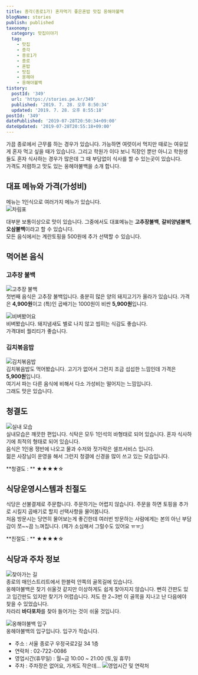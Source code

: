 ```yaml
---
title: 종각(종로1가) 혼자먹기 좋은혼밥 맛집 옹해야불백
blogName: stories
publish: published
taxonomy:
  category: 맛집이야기
  tag:
    - 맛집
    - 종각
    - 종로1가
    - 종로
    - 혼밥
    - 맛집
    - 옹헤야
    - 옹해야불백
tistory:
  postId: '349'
  url: 'https://stories.pe.kr/349'
  published: '2019. 7. 28. 오후 8:50:34'
  updated: '2019. 7. 28. 오후 8:55:18'
postId: '349'
datePublished: '2019-07-28T20:50:34+09:00'
dateUpdated: '2019-07-28T20:55:18+09:00'
---
```


가끔 종로에서 근무를 하는 경우가 있습니다. 가능하면 여럿이서 먹지만 때로는 여유있게 혼자 먹고 싶을 때가 있습니다. 그리고 학원가 이다 보니 직장인 뿐만 아니고 학원생들도 혼자 식사하는 경우가 많은데 그 때 부담없이 식사를 할 수 있는곳이 있습니다.  
가격도 저렴하고 맛도 있는 옹헤야불백을 소개 합니다.

## 대표 메뉴와 가격(가성비)

메뉴는 1인식으로 여러가지 메뉴가 있습니다.  
![차림표](images/2019-07-28-20-19-43.jpg)

대부분 보통이상으로 맛이 있습니다. 그중에서도 대표메뉴는 **고추장불백**, **갈비양념불백**, **오삼불백**이라고 할 수 있습니다.  
모든 음식에서는 계란토핑을 500원에 추가 선택할 수 있습니다.

## 먹어본 음식

### 고추장 불백

![고추장 불백](images/2019-07-28-20-23-27.jpg)  
첫번째 음식은 고추장 불백입니다. 충분히 많은 양의 돼지고기가 올라가 있습니다.
가격은 **4,900원**이고 (특)인 곱배기는 1000원이 비싼 **5,900원**입니다.

![비벼봤어요](images/2019-07-28-20-26-44.jpg)  
비벼봤습니다. 돼지냄새도 별로 나지 않고 씹히는 식감도 좋습니다.  
가격대비 퀄리티가 좋습니다.

### 김치볶음밥

![김치볶음밥](images/2019-07-28-20-28-47.jpg)  
김치볶음밥도 먹어봤습니다. 고기가 없어서 그런지 조금 섭섭한 느낌인데 가격은 **5,900원**입니다.  
여기서 파는 다른 음식에 비해서 다소 가성비는 떨어지는 느낌입니다.  
그래도 맛은 있습니다.

## 청결도

![실내 모습](images/2019-07-28-20-10-14.jpg)  
실내모습은 깨끗한 편입니다. 식탁은 모두 1인석의 바형태로 되어 있습니다. 혼자 식사하기에 최적의 형태로 되어 있습니다.  
음식은 1인용 쟁반에 나오고 물과 수저와 젓가락은 셀프서비스 입니다.  
젊은 사장님이 운영을 해서 그런지 청결에 신경을 많이 쓰고 있는 모습입니다.

<div class='alert alert-info'>
**청결도 : ** ★★★★☆ 
</div>

## 식당운영시스템과 친절도

식당은 선불결제로 주문합니다. 주문하기는 어렵지 않습니다. 주문을 하면 토핑을 추가로 시킬지 곱배기로 할지 선택사항을 물어봅니다.  
처음 방문시는 당연히 물어보는게 좋긴한데 여러번 방문하는 사람에게는 본의 아닌 부담감이 쪼~~끔 느껴집니다. (제가 소심해서 그럴수도 있어요 ㅠㅠ;)

<div class='alert alert-info'>
**친절도 : ** ★★★★☆ 
</div>

## 식당과 주차 정보

![찾아가는 길](images/2019-07-28-20-39-44.jpg)  
종로의 매인스트리트에서 한블럭 안쪽의 골목길에 있습니다.  
옹헤야불백은 찾기 쉬울것 같지만 이상하게도 쉽게 찾아지지 않습니다. 뻔히 간판도 있고 입간판도 있지만 찾기가 어렵습니다. 저도 한 2~3번 이 골목을 지나고 난 다음에야 찾을 수 있었습니다.  
차라리 **바다포차**를 찾아 들어가는 것이 쉬울 것입니다.

![옹해야불백 입구](images/2019-07-28-20-41-12.jpg)  
옹헤야불백의 입구입니다. 입구가 작습니다.

- 주소 : 서울 종로구 우정국로2길 34 1층
- 연락처 : 02-722-0086
- 영업시간(휴무일) : 월~금 10:00 ~ 21:00 (토,일 휴무)
- 주차 : 주차장은 없어요, 가게도 작은데...
  ![영업시간 및 연락처](images/2019-07-28-20-47-46.jpg)
